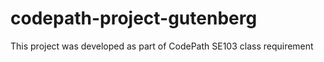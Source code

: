# codepath-project-gutenberg
This project was developed as part of CodePath SE103 class requirement
